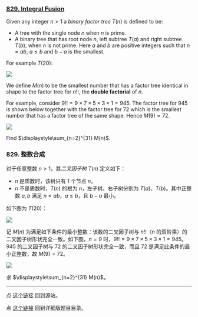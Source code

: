 ### [829. Integral Fusion](https://projecteuler.net/problem=829)

Given any integer $n \gt 1$ a *binary factor tree* $T(n)$ is defined to be:

* A tree with the single node $n$ when $n$ is prime.
* A binary tree that has root node $n$, left subtree $T(a)$ and right subtree $T(b)$, when $n$ is not prime. Here $a$ and $b$ are positive integers such that $n = ab$, $a\le b$ and $b-a$ is the smallest.

For example $T(20)$:

![](https://pe.xiaoyaowudi.com/resources/images/0829_example1.jpg?1678992055)

We define $M(n)$ to be the smallest number that has a factor tree identical in shape to the factor tree for $n!!$, the **double factorial** of $n$.

For example, consider $9!! = 9\times 7\times 5\times 3\times 1 = 945$. The factor tree for $945$ is shown below together with the factor tree for $72$ which is the smallest number that has a factor tree of the same shape. Hence $M(9) = 72$.

![](https://pe.xiaoyaowudi.com/resources/images/0829_example2.jpg?1678992055)

Find $\displaystyle\sum_{n=2}^{31} M(n)$.

### 829. 整数合成

对于任意整数 $n \gt 1$，其*二叉因子树* $T(n)$ 定义如下：

* $n$ 是质数时，该树只有 1 个节点 $n$。
* $n$ 不是质数时，$T(n)$ 的根为 $n$，左子树、右子树分别为 $T(a)$、$T(b)$。其中正整数 $a, b$ 满足 $n=ab$，$a \leq b$，且 $b - a$ 最小。

如下图为 $T(20)$：

![](https://pe.xiaoyaowudi.com/resources/images/0829_example1.jpg?1678992055)

记 $M(n)$ 为满足如下条件的最小整数：该数的二叉因子树与 $n!!$（$n$ 的双阶乘）的二叉因子树形状完全一致。如下图，$n = 9$ 时，$9!! = 9\times 7\times 5\times 3\times 1 = 945$。$945$ 的二叉因子树与 $72$ 的二叉因子树形状完全一致，而且 $72$ 是满足此条件的最小正整数，故 $M(9) = 72$。

![](https://pe.xiaoyaowudi.com/resources/images/0829_example2.jpg?1678992055)


求 $\displaystyle\sum_{n=2}^{31} M(n)$。

---

点 [这个链接](https://fsy-juruo.github.io/pe-chinese-translation/) 回到源站。

点 [这个链接](https://fsy-juruo.github.io/pe-chinese-translation/detailed_content_archives.html) 回到详细版题目目录。